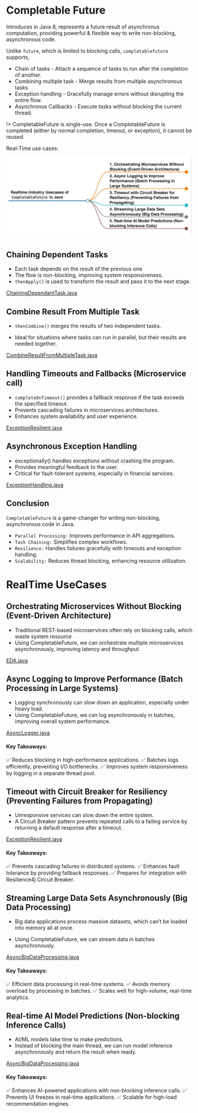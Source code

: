 # Completable Future

Introduces in Java 8, represents a future result of asynchronus computation, providing powerful & flexible way to write non-blocking, asynchronous code.

Unlike `future`, which is limited to blocking calls, `completablefuture` supports,

* Chain of tasks            - Attach a sequence of tasks to run after the completion of another.
* Combining multiple task   - Merge results from multiple asynchronous tasks
* Exception handling        - Gracefully manage errors without disrupting the entire flow.
* Asynchronus Callbacks     - Execute tasks without blocking the current thread.

!> CompletableFuture is single-use. Once a CompletableFuture is completed (either by normal completion, timeout, or exception), it cannot be reused.

Real-Time use cases:

![Real Time Use case](Real_time_usecase.webp)

## Chaining Dependent Tasks


* Each task depends on the result of the previous one
* The flow is non-blocking, improving system responsiveness.
* `thenApply()` is used to transform the result and pass it to the next stage.

[ChainingDependantTask.java](ChainingDependantTask.java ':include :type=code')

## Combine Result From Multiple Task


* `thenCombine()` merges the results of two independent tasks.

* Ideal for situations where tasks can run in parallel, but their results are needed together.

[CombineResultFromMultipleTask.java](CombineResultFromMultipleTask.java ':include :type=code')

## Handling Timeouts and Fallbacks (Microservice call)

* `completeOnTimeout()` provides a fallback response if the task exceeds the specified timeout.
* Prevents cascading failures in microservices architectures.
* Enhances system availability and user experience.

[ExceptionResilient.java](ExceptionResilient.java ':include :type=code')

## Asynchronous Exception Handling

* exceptionally() handles exceptions without crashing the program.
* Provides meaningful feedback to the user.
* Critical for fault-tolerant systems, especially in financial services.

[ExceptionHandling.java](ExceptionHandling.java ':include :type=code')

## Conclusion


`CompletableFuture` is a game-changer for writing non-blocking, asynchronous code in Java.

* `Parallel Processing:` Improves performance in API aggregations.
* `Task Chaining:` Simplifies complex workflows.
* `Resilience:` Handles failures gracefully with timeouts and exception handling.
* `Scalability:` Reduces thread blocking, enhancing resource utilization.

# RealTime UseCases

## Orchestrating Microservices Without Blocking (Event-Driven Architecture)

* Traditional REST-based microservices often rely on blocking calls, which waste system resource
* Using CompletableFuture, we can orchestrate multiple microservices asynchronously, improving latency and throughput.

[EDA.java](EDA.java ':include :type=code')

## Async Logging to Improve Performance (Batch Processing in Large Systems)

* Logging synchronously can slow down an application, especially under heavy load.
* Using CompletableFuture, we can log asynchronously in batches, improving overall system performance.

[AsyncLogger.java](AsyncLogger.java ':include :type=code')

#### Key Takeaways:

✅ Reduces blocking in high-performance applications.
✅ Batches logs efficiently, preventing I/O bottlenecks.
✅ Improves system responsiveness by logging in a separate thread pool.



## Timeout with Circuit Breaker for Resiliency (Preventing Failures from Propagating)

* Unresponsive services can slow down the entire system.
* A Circuit Breaker pattern prevents repeated calls to a failing service by returning a default response after a timeout.

[ExceptionResilient.java](ExceptionResilient.java ':include :type=code')

#### Key Takeaways:
✅ Prevents cascading failures in distributed systems.
✅ Enhances fault tolerance by providing fallback responses.
✅ Prepares for integration with Resilience4j Circuit Breaker.

## Streaming Large Data Sets Asynchronously (Big Data Processing)

* Big data applications process massive datasets, which can’t be loaded into memory all at once.

* Using CompletableFuture, we can stream data in batches asynchronously.

[AsyncBigDataProcessing.java](AsyncBigDataProcessing.java ':include :type=code')

#### Key Takeaways:

✅ Efficient data processing in real-time systems.
✅ Avoids memory overload by processing in batches.
✅ Scales well for high-volume, real-time analytics.

## Real-time AI Model Predictions (Non-blocking Inference Calls)

* AI/ML models take time to make predictions.
* Instead of blocking the main thread, we can run model inference asynchronously and return the result when ready.

[AsyncBigDataProcessing.java](AsyncBigDataProcessing.java ':include :type=code')

#### Key Takeaways:

✅ Enhances AI-powered applications with non-blocking inference calls.
✅ Prevents UI freezes in real-time applications.
✅ Scalable for high-load recommendation engines.